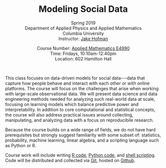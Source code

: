 <center>
<h1>Modeling Social Data</h1>

Spring 2019<br/>
Department of Applied Physics and Applied Mathematics<br/>
Columbia University<br/>
Instructor: <a href="http://jakehofman.com">Jake Hofman</a><br/>
<!-- TAs: <a href="mailto:ef2486@columbia.edu">E-Dean Fung</a><br/> -->
Course Number:
<a href="http://www.columbia.edu/cu/bulletin/uwb/subj/APMA/E4990-20191-001/">Applied Mathematics E4990</a><br/>
Time: Fridays, 10:10am-12:40pm<br/>
Location: 602 Hamilton Hall<br/>
</center>
<br/>

This class focuses on data-driven models for social data---data that capture how people behave and interact with each other or with online platforms.  The course will focus on the challenges that arise when working with large-scale observational data.  We will present data science and data engineering methods needed for analyzing such real-world data at scale, focusing on learning models which balance predictive power and interpretability.  In addition to core computational and statistical concepts, the course will also address practical issues around collecting, manipulating, and analyzing data with a focus on reproducibile research.
<!-- with APIs, Unix tools, and statistical programming libraries. -->

Because the course builds on a wide range of fields, we do not have hard prerequisites but strongly suggest familiarity with some subset of: statistics, probability, machine learning, linear algebra, and a scripting language such as Python or R.  

Course work will include writing 
  <a href="http://en.wikipedia.org/wiki/R_(programming_language)">R code</a>, 
  <a href="http://en.wikipedia.org/wiki/Python_(programming_language)">Python code</a>, and 
  <a href="http://en.wikipedia.org/wiki/Shell_script">shell scripting</a>.
Code will be distributed and collected via 
  <a href="http://en.wikipedia.org/wiki/Git_(software)">Git</a>, hosted on 
  <a href="http://en.wikipedia.org/wiki/GitHub">Github</a>.

<!--
For more information please follow [@CUSocialData]( https://twitter.com/CUSocialData ).
-->
